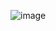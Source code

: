




![image](https://github.com/oleg-shilo/AsyncIt/assets/16729806/073afaba-c84a-4ea9-a843-087d3985194e)

